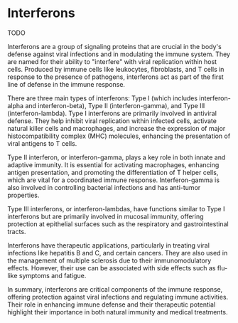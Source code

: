 # Interferons

TODO

Interferons are a group of signaling proteins that are crucial in the body's defense against viral infections and in modulating the immune system. They are named for their ability to "interfere" with viral replication within host cells. Produced by immune cells like leukocytes, fibroblasts, and T cells in response to the presence of pathogens, interferons act as part of the first line of defense in the immune response.

There are three main types of interferons: Type I (which includes interferon-alpha and interferon-beta), Type II (interferon-gamma), and Type III (interferon-lambda). Type I interferons are primarily involved in antiviral defense. They help inhibit viral replication within infected cells, activate natural killer cells and macrophages, and increase the expression of major histocompatibility complex (MHC) molecules, enhancing the presentation of viral antigens to T cells.

Type II interferon, or interferon-gamma, plays a key role in both innate and adaptive immunity. It is essential for activating macrophages, enhancing antigen presentation, and promoting the differentiation of T helper cells, which are vital for a coordinated immune response. Interferon-gamma is also involved in controlling bacterial infections and has anti-tumor properties.

Type III interferons, or interferon-lambdas, have functions similar to Type I interferons but are primarily involved in mucosal immunity, offering protection at epithelial surfaces such as the respiratory and gastrointestinal tracts.

Interferons have therapeutic applications, particularly in treating viral infections like hepatitis B and C, and certain cancers. They are also used in the management of multiple sclerosis due to their immunomodulatory effects. However, their use can be associated with side effects such as flu-like symptoms and fatigue.

In summary, interferons are critical components of the immune response, offering protection against viral infections and regulating immune activities. Their role in enhancing immune defense and their therapeutic potential highlight their importance in both natural immunity and medical treatments.
